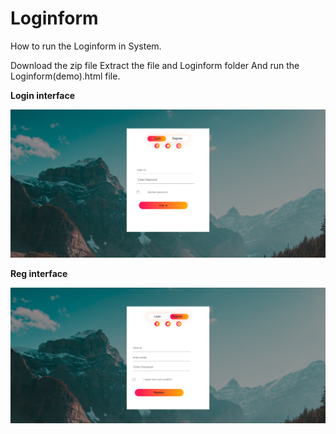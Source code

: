 # Loginform
How to run the Loginform in System.

Download the zip file
Extract the file and Loginform folder
And run the Loginform(demo).html file.

**Login interface**

![](images/Login.png)

**Reg interface**


![](images/reg.png)
